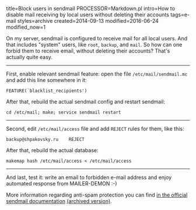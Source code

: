 title=Block users in sendmail
PROCESSOR=Markdown.pl
intro=How to disable mail receiving by local users without deleting their accounts
tags=e-mail
styles=archive
created=2014-09-13
modified=2016-06-24
modified_now=1

On my server, sendmail is configured to receive mail for all local users.
And that includes "system" users, like `root`, `backup`, and `mail`.
So how can one forbid them to receive email, without deleting their accounts?
That's actually quite easy.

* * *

First, enable relevant sendmail feature: open the file `/etc/mail/sendmail.mc`
and add this line somewhere in it:

	FEATURE(`blacklist_recipients')

After that, rebuild the actual sendmail config and restart sendmail:

	cd /etc/mail; make; service sendmail restart

* * *

Second, edit `/etc/mail/access` file and add `REJECT` rules for them, like this:

	backup@shpakovsky.ru	REJECT

After that, rebuild the actual database:

	makemap hash /etc/mail/access < /etc/mail/access

* * *

And last, test it: write an email to forbidden e-mail address and enjoy
automated response from MAILER-DEMON :-)

More information regarding anti-spam protection you can find
[in the official sendmail documentation](http://www.sendmail.com/sm/open_source/docs/m4/anti_spam.html) [(archived version)](http://archive.is/mnRVL).
